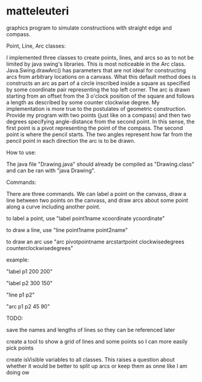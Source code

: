 # matteleuteri
graphics program to simulate constructions with straight edge and compass.

Point, Line, Arc classes:

I implemented three classes to create points, lines, and arcs so as to not be limited by java swing's libraries. This is most noticeable in the Arc class. Java.Swing.drawArc() has parameters that are not ideal for constructing arcs from arbitrary locations on a canvass. What this default method does is constructs an arc as part of a circle inscribed inside a square as specified by some coordinate pair representing the top left corner. The arc is drawn starting from an offset from the 3 o'clock position of the square and follows a length as described by some counter clockwise degree. My implementation is more true to the postulates of geometric construction. Provide my program with two points (just like on a compass) and then two degrees specifying angle-distance from the second point. In this sense, the first point is a pivot representing the point of the compass. The second point is where the pencil starts. The two angles represent how far from the pencil point in each direction the arc is to be drawn.

How to use:

The java file "Drawing.java" should already be compiled as "Drawing.class" and can be ran with "java Drawing". 

Commands:

There are three commands. We can label a point on the canvass, draw a line between two points on the canvass, and draw arcs about some point along a curve including another point. 

to label a point, use "label point1name xcoordinate ycoordinate"

to draw a line, use "line point1name point2name"

to draw an arc use "arc pivotpointname arcstartpoint clockwisedegrees counterclockwisedegrees"

example:

"label p1 200 200"

"label p2 300 150"

"line p1 p2"

"arc p1 p2 45 90"


TODO:

save the names and lengths of lines so they can be referenced later

create a tool to show a grid of lines and some points so I can more easily pick points

create isVisible variables to all classes. This raises a question about whether it would be better to split up arcs or keep them as onne like I am doing ow

